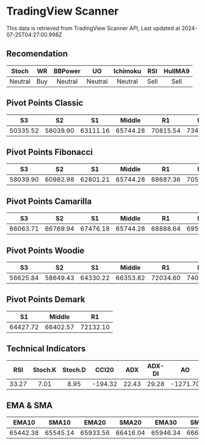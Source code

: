 # TradingView Scanner
This data is retrieved from TradingView Scanner API, Last updated at 2024-07-25T04:27:00.998Z

## Recomendation
| Stoch | WR | BBPower | UO | Ichimoku | RSI | HullMA9 |
| :---: | :---: | :---: | :---: | :---: | :---: | :---: |
| Neutral | Buy | Neutral | Neutral | Neutral | Sell | Sell |

## Pivot Points Classic
| S3 | S2 | S1 | Middle | R1 | R2 | R3 |
| :---: | :---: | :---: | :---: | :---: | :---: | :---: |
| 50335.52 | 58039.90 | 63111.16 | 65744.28 | 70815.54 | 73448.66 | 81153.04 |

## Pivot Points Fibonacci
| S3 | S2 | S1 | Middle | R1 | R2 | R3 |
| :---: | :---: | :---: | :---: | :---: | :---: | :---: |
| 58039.90 | 60982.98 | 62801.21 | 65744.28 | 68687.36 | 70505.59 | 73448.66 |

## Pivot Points Camarilla
| S3 | S2 | S1 | Middle | R1 | R2 | R3 |
| :---: | :---: | :---: | :---: | :---: | :---: | :---: |
| 66063.71 | 66769.94 | 67476.18 | 65744.28 | 68888.64 | 69594.88 | 70301.11 |

## Pivot Points Woodie
| S3 | S2 | S1 | Middle | R1 | R2 | R3 |
| :---: | :---: | :---: | :---: | :---: | :---: | :---: |
| 56625.84 | 58649.43 | 64330.22 | 66353.82 | 72034.60 | 74058.20 | 79738.98 |

## Pivot Points Demark
| S1 | Middle | R1 |
| :---: | :---: | :---: |
| 64427.72 | 66402.57 | 72132.10 |

## Technical Indicators
| RSI | Stoch.K | Stoch.D | CCI20 | ADX | ADX-DI | AO | Mom | MACD | MACD | W.R | HullMA9 |
| :---: | :---: | :---: | :---: | :---: | :---: | :---: | :---: | :---: | :---: | :---: | :---: |
| 33.27 | 7.01 | 8.95 | -194.32 | 22.43 | 29.28 | -1271.70 | -2494.40 | -384.14 | -28.51 | -91.89 | 64333.52 |

## EMA & SMA
| EMA10 | SMA10 | EMA20 | SMA20 | EMA30 | SMA30 | EMA50 | SMA50 | EMA100 | SMA100 | EMA200 | SMA200 |
| :---: | :---: | :---: | :---: | :---: | :---: | :---: | :---: | :---: | :---: | :---: | :---: |
| 65442.38 | 65545.14 | 65933.56 | 66416.04 | 65946.34 | 66657.56 | 65393.48 | 65985.19 | 63942.73 | 62750.75 | 63242.55 | 61621.97 |